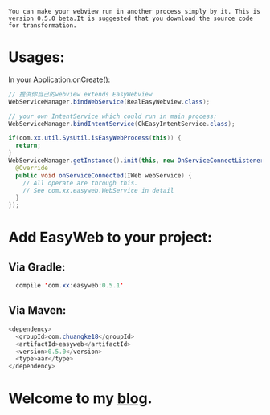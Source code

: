 `You can make your webview run in another process simply by it.
This is version 0.5.0 beta.It is suggested that you download the source code for transformation.`

Usages:
====
In your Application.onCreate():

```Java
// 提供你自己的webview extends EasyWebview
WebServiceManager.bindWebService(RealEasyWebview.class);

// your own IntentService which could run in main process:
WebServiceManager.bindIntentService(CkEasyIntentService.class);

if(com.xx.util.SysUtil.isEasyWebProcess(this)) {
  return;
}
WebServiceManager.getInstance().init(this, new OnServiceConnectListener() {
  @Override
  public void onServiceConnected(IWeb webService) {
    // All operate are through this.
    // See com.xx.easyweb.WebService in detail
  }
});
```    
        
        
Add EasyWeb to your project:
====
Via Gradle:
----
```Java
  compile 'com.xx:easyweb:0.5.1'
  ```
  
Via Maven:
----
```Java
<dependency>
  <groupId>com.chuangke18</groupId>
  <artifactId>easyweb</artifactId>
  <version>0.5.0</version>
  <type>aar</type>
</dependency>
```


Welcome to my [blog](http://blog.csdn.net/u011511577).
====
